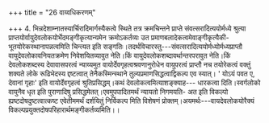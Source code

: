 +++
title = "26 वाय्वधिकरणम्"

+++
4. भिन्नदेशाम्नातस्यार्चिरादिमार्गस्यैकत्वे स्थिते तत्र क्रमचिन्तने प्राप्ते संवत्सरादित्ययोर्मध्ये श्रुत्या प्राप्तयोर्वायुदेवलोकयोर्भेदमङ्गीकृत्यान्यमेन क्रमोऽकर्तव्यः उत प्रमाणबलादेकत्वमेवाङ्गीकृत्यैकी- भूतयोरेकस्थानापन्नत्वमिति चिन्त्यत इति सङ्गतिः।तदर्थविचारस्तु---संवत्सरादित्ययोर्मध्योर्मध्यप्राप्तौ वायुदेवलोकावनियतक्रमेण निवेशयितव्यावुत नेति।किं वायुदेवलोकशब्दावर्थान्तरपरावुत नेति।किं देवलोकशब्दस्य देवावासपरत्वं न्याय्यमुत वायोर्देवगृहत्वश्रवणानुरोधेन वायुपरत्वं प्राप्तौ नच तयोरेकत्वं वक्तुं शक्यते लोके रूढिभेदस्य द्दष्टत्वात् तेनैकस्मिन्स्थाने तुल्यप्रमाणसिद्धत्वाद्विकल्प एव स्यात्। ' योऽयं पवत ए, देवानां गृहाः' इति वायोर्देवगृहत्वं श्रुतिप्रसिद्धम्।कथं देवलोकत्वमित्याशङ्क्याह--- धारकत्वा दिति।स्वर्गलोको वायुनैव धृत इति पुराणादिषु प्रसिद्धमेतत्।एवमुपपादितमर्थं न्यायतो निगमयति- अत इति विकल्पो ह्यष्टदोषदुष्टत्वात्कष्ट एवेतीममर्थं दर्शयितुं निर्विकल्प मिति विशेषणं प्रोक्तम्।अयमर्थः---वायदेवलोकयोरैक्यं विकल्पप्रयुक्तदोषपरिहारार्थमङ्गीकर्तव्यमिति।।